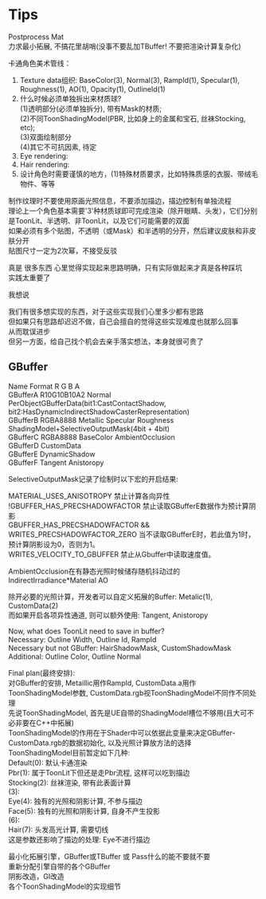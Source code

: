 # Tips
Postprocess Mat  
力求最小拓展, 不搞花里胡哨(没事不要乱加TBuffer! 不要把渲染计算复杂化)  


卡通角色美术管线：  
1. Texture data组织: BaseColor(3), Normal(3), RampId(1), Specular(1), Roughness(1), AO(1), Opacity(1), OutlineId(1)  
2. 什么时候必须单独拆出来材质球?  
    (1)透明部分(必须单独拆分), 带有Mask的材质;  
    (2)不同ToonShadingModel(PBR, 比如身上的金属和宝石, 丝袜Stocking, etc);  
    (3)双面绘制部分  
    (4)其它不可抗因素, 待定  
3. Eye rendering:   
4. Hair rendering:  
5. 设计角色时需要谨慎的地方，(1)特殊材质要求，比如特殊质感的衣服、带绒毛物件、等等  

制作纹理时不要使用原画光照信息，不要添加描边，描边控制有单独流程  
理论上一个角色基本需要'3'种材质球即可完成渲染（除开眼睛、头发），它们分别是ToonLit、半透明、非ToonLit，以及它们可能需要的双面  
如果必须有多个贴图，不透明（或Mask）和半透明的分开，然后建议皮肤和非皮肤分开  
贴图尺寸一定为2次幂，不接受反驳  


真是 很多东西 心里觉得实现起来思路明确，只有实际做起来才真是各种踩坑  
实践太重要了  

我想说  

我们有很多想实现的东西，对于这些实现我们心里多少都有思路  
但如果只有思路却迟迟不做，自己会擅自的觉得这些实现难度也就那么回事  
从而耽误进步  
但另一方面，给自己找个机会去亲手落实想法，本身就很可贵了  



## GBuffer
Name            Format          R           G           B           A  
GBufferA        R10G10B10A2     Normal                              PerObjectGBufferData(bit1:CastContactShadow, bit2:HasDynamicIndirectShadowCasterRepresentation)  
GBufferB        RGBA8888        Metallic    Specular    Roughness   ShadingModel+SelectiveOutputMask(4bit + 4bit)  
GBufferC        RGBA8888        BaseColor                           AmbientOcclusion  
GBufferD                        CustomData  
GBufferE                        DynamicShadow  
GBufferF                        Tangent                             Anistoropy  


SelectiveOutputMask记录了绘制时以下宏的开启结果:  

MATERIAL_USES_ANISOTROPY 禁止计算各向异性  
!GBUFFER_HAS_PRECSHADOWFACTOR 禁止读取GBufferE数据作为预计算阴影  
GBUFFER_HAS_PRECSHADOWFACTOR && WRITES_PRECSHADOWFACTOR_ZERO 当不读取GBufferE时，若此值为1时，预计算阴影设为0，否则为1。  
WRITES_VELOCITY_TO_GBUFFER 禁止从Gbuffer中读取速度值。  

AmbientOcclusion在有静态光照时候储存随机抖动过的IndirectIrradiance*Material AO  

除开必要的光照计算，开发者可以自定义拓展的Buffer: Metalic(1), CustomData(2)  
而如果开启各项异性通道, 则可以额外使用: Tangent, Anistoropy  

Now, what does ToonLit need to save in buffer?  
Necessary:                  Outline Width, Outline Id, RampId  
Necessary but not GBuffer:  HairShadowMask, CustomShadowMask  
Additional:                 Outline Color, Outline Normal  

Final plan(最终安排):  
对GBuffer的安排, Metaillic用作RampId, CustomData.a用作ToonShadingModel参数, CustomData.rgb视ToonShadingModel不同作不同处理  
先说ToonShadingModel, 首先是UE自带的ShadingModel槽位不够用(且大可不必非要在C++中拓展)  
ToonShadingModel的作用在于Shader中可以依据此变量来决定GBuffer-CustomData.rgb的数据初始化, 以及光照计算放方法的选择  
ToonShadingModel目前暂定如下几种:  
Default(0):     默认卡通渲染  
Pbr(1):         属于ToonLit下但还是走Pbr流程, 这样可以吃到描边  
Stocking(2):    丝袜渲染, 带有此表面计算  
(3):  
Eye(4):         独有的光照和阴影计算, 不参与描边  
Face(5):        独有的光照和阴影计算, 自身不产生投影  
(6):  
Hair(7):        头发高光计算, 需要切线  
这是参数还影响了描边的处理: Eye不进行描边  


最小化拓展引擎，GBuffer或TBuffer 或 Pass什么的能不要就不要  
重新分配引擎自带的各个GBuffer  
阴影改造，GI改造  
各个ToonShadingModel的实现细节  